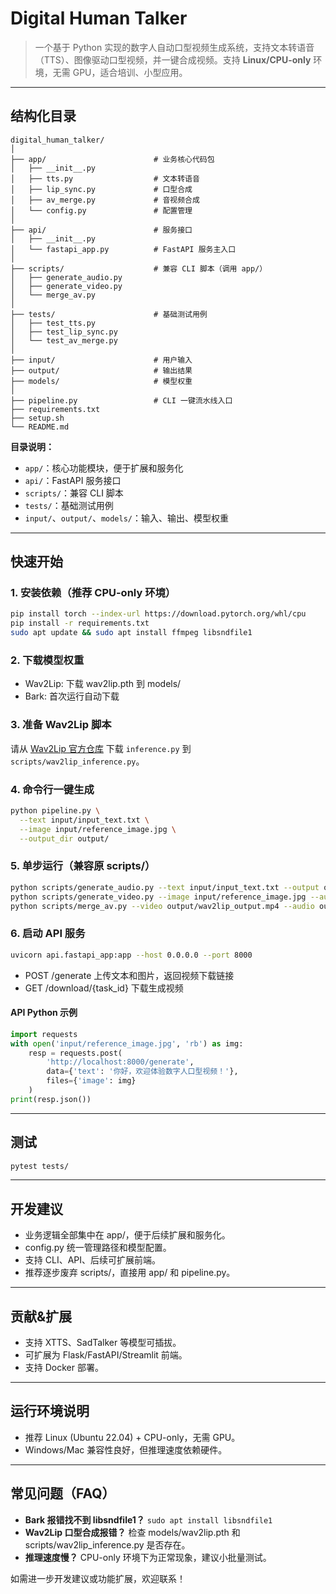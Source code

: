 # Digital Human Talker

> 一个基于 Python 实现的数字人自动口型视频生成系统，支持文本转语音（TTS）、图像驱动口型视频，并一键合成视频。支持 **Linux/CPU-only** 环境，无需 GPU，适合培训、小型应用。

---

## 结构化目录

```
digital_human_talker/
│
├── app/                        # 业务核心代码包
│   ├── __init__.py
│   ├── tts.py                  # 文本转语音
│   ├── lip_sync.py             # 口型合成
│   ├── av_merge.py             # 音视频合成
│   └── config.py               # 配置管理
│
├── api/                        # 服务接口
│   ├── __init__.py
│   └── fastapi_app.py          # FastAPI 服务主入口
│
├── scripts/                    # 兼容 CLI 脚本（调用 app/）
│   ├── generate_audio.py
│   ├── generate_video.py
│   └── merge_av.py
│
├── tests/                      # 基础测试用例
│   ├── test_tts.py
│   ├── test_lip_sync.py
│   └── test_av_merge.py
│
├── input/                      # 用户输入
├── output/                     # 输出结果
├── models/                     # 模型权重
│
├── pipeline.py                 # CLI 一键流水线入口
├── requirements.txt
├── setup.sh
└── README.md
```

**目录说明：**
- `app/`：核心功能模块，便于扩展和服务化
- `api/`：FastAPI 服务接口
- `scripts/`：兼容 CLI 脚本
- `tests/`：基础测试用例
- `input/`、`output/`、`models/`：输入、输出、模型权重

---

## 快速开始

### 1. 安装依赖（推荐 CPU-only 环境）
```bash
pip install torch --index-url https://download.pytorch.org/whl/cpu
pip install -r requirements.txt
sudo apt update && sudo apt install ffmpeg libsndfile1
```

### 2. 下载模型权重
- Wav2Lip: 下载 wav2lip.pth 到 models/
- Bark: 首次运行自动下载

### 3. 准备 Wav2Lip 脚本
请从 [Wav2Lip 官方仓库](https://github.com/Rudrabha/Wav2Lip) 下载 `inference.py` 到 `scripts/wav2lip_inference.py`。

### 4. 命令行一键生成
```bash
python pipeline.py \
  --text input/input_text.txt \
  --image input/reference_image.jpg \
  --output_dir output/
```

### 5. 单步运行（兼容原 scripts/）
```bash
python scripts/generate_audio.py --text input/input_text.txt --output output/tts_output.wav
python scripts/generate_video.py --image input/reference_image.jpg --audio output/tts_output.wav --output output/wav2lip_output.mp4 --model models/wav2lip.pth
python scripts/merge_av.py --video output/wav2lip_output.mp4 --audio output/tts_output.wav --output output/final_output.mp4
```

### 6. 启动 API 服务
```bash
uvicorn api.fastapi_app:app --host 0.0.0.0 --port 8000
```
- POST /generate  上传文本和图片，返回视频下载链接
- GET /download/{task_id}  下载生成视频

#### API Python 示例
```python
import requests
with open('input/reference_image.jpg', 'rb') as img:
    resp = requests.post(
        'http://localhost:8000/generate',
        data={'text': '你好，欢迎体验数字人口型视频！'},
        files={'image': img}
    )
print(resp.json())
```

---

## 测试

```bash
pytest tests/
```

---

## 开发建议
- 业务逻辑全部集中在 app/，便于后续扩展和服务化。
- config.py 统一管理路径和模型配置。
- 支持 CLI、API、后续可扩展前端。
- 推荐逐步废弃 scripts/，直接用 app/ 和 pipeline.py。

---

## 贡献&扩展
- 支持 XTTS、SadTalker 等模型可插拔。
- 可扩展为 Flask/FastAPI/Streamlit 前端。
- 支持 Docker 部署。

---

## 运行环境说明
- 推荐 Linux (Ubuntu 22.04) + CPU-only，无需 GPU。
- Windows/Mac 兼容性良好，但推理速度依赖硬件。

---

## 常见问题（FAQ）
- **Bark 报错找不到 libsndfile1？**
  `sudo apt install libsndfile1`
- **Wav2Lip 口型合成报错？**
  检查 models/wav2lip.pth 和 scripts/wav2lip_inference.py 是否存在。
- **推理速度慢？**
  CPU-only 环境下为正常现象，建议小批量测试。

如需进一步开发建议或功能扩展，欢迎联系！
